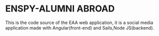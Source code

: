 # ENSPY-ALUMNI ABROAD

This is the code source of the EAA web application, it is a social media application made with Angular(front-end) and Sails,Node JS(backend).
